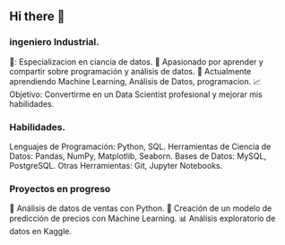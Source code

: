 ## Hi there 👋

### ingeniero Industrial.

🔬: Especializacion en ciancia de datos.
🎯 Apasionado por aprender y compartir sobre programación y análisis de datos.
🌱 Actualmente aprendiendo Machine Learning, Análisis de Datos, programacion.
📈 Objetivo: Convertirme en un Data Scientist profesional y mejorar mis habilidades. 

### Habilidades. 
Lenguajes de Programación: Python, SQL.
Herramientas de Ciencia de Datos: Pandas, NumPy, Matplotlib, Seaborn.
Bases de Datos: MySQL, PostgreSQL.
Otras Herramientas: Git, Jupyter Notebooks.

### Proyectos en progreso
🔄 Análisis de datos de ventas con Python.
🤖 Creación de un modelo de predicción de precios con Machine Learning.
📊 Análisis exploratorio de datos en Kaggle.